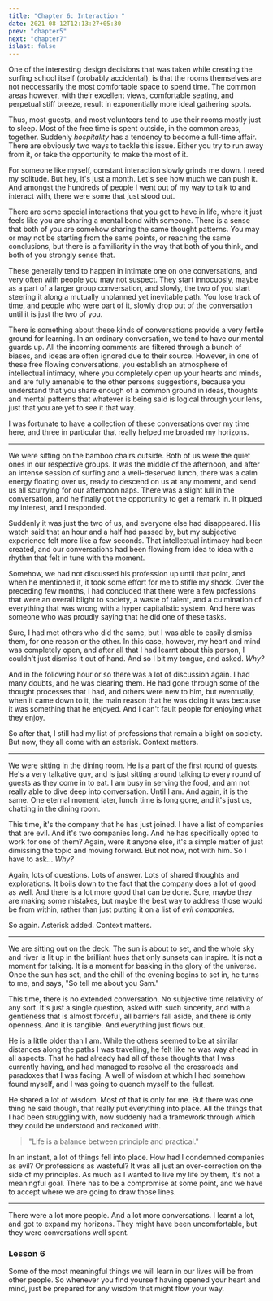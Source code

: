 ```yaml
---
title: "Chapter 6: Interaction "
date: 2021-08-12T12:13:27+05:30
prev: "chapter5"
next: "chapter7"
islast: false
---
```


One of the interesting design decisions that was taken while creating
the surfing school itself (probably accidental), is that the rooms
themselves are not neccessarily the most comfortable space to spend
time. The common areas however, with their excellent views, comfortable
seating, and perpetual stiff breeze, result in exponentially more ideal
gathering spots.

Thus, most guests, and most volunteers tend to use their rooms mostly
just to sleep. Most of the free time is spent outside, in the common
areas, together. Suddenly _hospitality_ has a tendency to become a
full-time affair. There are obviously two ways to tackle this issue.
Either you try to run away from it, or take the opportunity to make the
most of it.

For someone like myself, constant interaction slowly grinds me down. I
need my solitude. But hey, it's just a month. Let's see how much we can
push it. And amongst the hundreds of people I went out of my way to talk
to and interact with, there were some that just stood out.

There are some special interactions that you get to have in life, where
it just feels like you are sharing a mental bond with someone. There is
a sense that both of you are somehow sharing the same thought patterns.
You may or may not be starting from the same points, or reaching the
same conclusions, but there is a familiarity in the way that both of you
think, and both of you strongly sense that.

These generally tend to happen in intimate one on one conversations, and
very often with people you may not suspect. They start innocuosly, maybe
as a part of a larger group conversation, and slowly, the two of you
start steering it along a mutually unplanned yet inevitable path. You
lose track of time, and people who were part of it, slowly drop out of
the conversation until it is just the two of you.

There is something about these kinds of conversations provide a very
fertile ground for learning. In an ordinary conversation, we tend to
have our mental guards up. All the incoming comments are filtered
through a bunch of biases, and ideas are often ignored due to their
source. However, in one of these free flowing conversations, you
establish an atmosphere of intellectual intimacy, where you completely
open up your hearts and minds, and are fully amenable to the other
persons suggestions, because you understand that you share enough of a
common ground in ideas, thoughts and mental patterns that whatever is
being said is logical through your lens, just that you are yet to see it
that way.

I was fortunate to have a collection of these conversations over my time
here, and three in particular that really helped me broaded my horizons.

---

We were sitting on the bamboo chairs outside. Both of us were the quiet
ones in our respective groups. It was the middle of the afternoon, and
after an intense session of surfing and a well-deserved lunch, there was
a calm energy floating over us, ready to descend on us at any moment,
and send us all scurrying for our afternoon naps. There was a slight
lull in the conversation, and he finally got the opportunity to get a
remark in. It piqued my interest, and I responded.

Suddenly it was just the two of us, and everyone else had disappeared.
His watch said that an hour and a half had passed by, but my subjective
experience felt more like a few seconds. That intellectual intimacy had
been created, and our conversations had been flowing from idea to idea
with a rhythm that felt in tune with the moment.

Somehow, we had not discussed his profession up until that point, and
when he mentioned it, it took some effort for me to stifle my shock.
Over the preceding few months, I had concluded that there were a few
professions that were an overall blight to society, a waste of talent,
and a culmination of everything that was wrong with a hyper
capitalistic system. And here was someone who was proudly saying that he
did one of these tasks.

Sure, I had met others who did the same, but I was able to easily
dismiss them, for one reason or the other. In this case, however, my
heart and mind was completely open, and after all that I had learnt
about this person, I couldn't just dismiss it out of hand. And so I bit
my tongue, and asked. _Why?_

And in the following hour or so there was a lot of discussion again. I
had many doubts, and he was clearing them. He had gone through some of
the thought processes that I had, and others were new to him, but
eventually, when it came down to it, the main reason that he was doing
it was because it was something that he enjoyed. And I can't fault
people for enjoying what they enjoy.

So after that, I still had my list of professions that remain a blight
on society. But now, they all come with an asterisk. Context matters.

---

We were sitting in the dining room. He is a part of the first round of
guests. He's a very talkative guy, and is just sitting around talking to
every round of guests as they come in to eat. I am busy in serving the
food, and am not really able to dive deep into conversation. Until I am.
And again, it is the same. One eternal moment later, lunch time is long
gone, and it's just us, chatting in the dining room.

This time, it's the company that he has just joined. I have a list of
companies that are evil. And it's two companies long. And he has
specifically opted to work for one of them? Again, were it anyone else,
it's a simple matter of just dimissing the topic and moving forward. But
not now, not with him. So I have to ask... _Why?_

Again, lots of questions. Lots of answer. Lots of shared thoughts and
explorations. It boils down to the fact that the company does a lot of
good as well. And there is a lot more good that can be done. Sure, maybe
they are making some mistakes, but maybe the best way to address those
would be from within, rather than just putting it on a list of _evil
companies_.

So again. Asterisk added. Context matters.

---

We are sitting out on the deck. The sun is about to set, and the whole
sky and river is lit up in the brilliant hues that only sunsets can inspire.
It is not a moment for talking. It is a moment for basking in the glory
of the universe. Once the sun has set, and the chill of the evening begins
to set in, he turns to me, and says, "So tell me about you Sam."

This time, there is no extended conversation. No subjective time
relativity of any sort. It's just a single question, asked with such
sincerity, and with a gentleness that is almost forceful, all barriers
fall aside, and there is only openness. And it is tangible. And
everything just flows out.

He is a little older than I am. While the others seemed to be at similar
distances along the paths I was travelling, he felt like he was way
ahead in all aspects. That he had already had all of these thoughts that
I was currently having, and had managed to resolve all the crossroads
and paradoxes that I was facing. A well of wisdom at which I had
somehow found myself, and I was going to quench myself to the fullest.

He shared a lot of wisdom. Most of that is only for me. But there was
one thing he said though, that really put everything into place. All the
things that I had been struggling with, now suddenly had a framework
through which they could be understood and reckoned with.

> "Life is a balance between principle and practical."

In an instant, a lot of things fell into place. How had I condemned companies
as evil? Or professions as wasteful? It was all just an over-correction
on the side of my principles. As much as I wanted to live my life by
them, it's not a meaningful goal. There has to be a compromise at some
point, and we have to accept where we are going to draw those lines.

---

There were a lot more people. And a lot more conversations. I learnt a
lot, and got to expand my horizons. They might have been uncomfortable,
but they were conversations well spent.

### Lesson 6
Some of the most meaningful things we will learn in our lives will be
from other people. So whenever you find yourself having opened your
heart and mind, just be prepared for any wisdom that might flow your
way.
